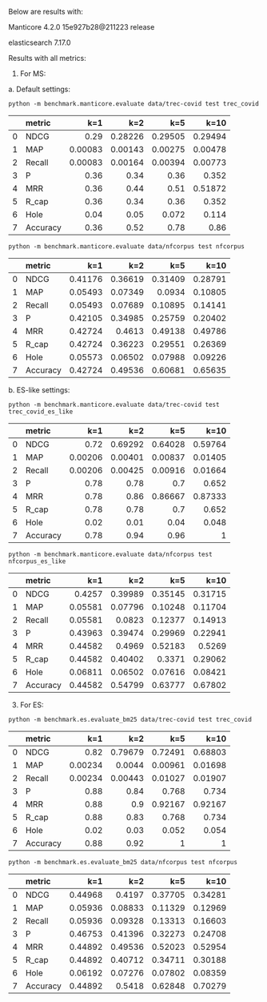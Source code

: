 Below are results with:

Manticore 4.2.0 15e927b28@211223 release

elasticsearch 7.17.0

Results with all metrics:

1. For MS:

a. Default settings:

```shell
python -m benchmark.manticore.evaluate data/trec-covid test trec_covid
```

|    | metric   |     k=1 |     k=2 |     k=5 |    k=10 |
|---:|:---------|--------:|--------:|--------:|--------:|
|  0 | NDCG     | 0.29    | 0.28226 | 0.29505 | 0.29494 |
|  1 | MAP      | 0.00083 | 0.00143 | 0.00275 | 0.00478 |
|  2 | Recall   | 0.00083 | 0.00164 | 0.00394 | 0.00773 |
|  3 | P        | 0.36    | 0.34    | 0.36    | 0.352   |
|  4 | MRR      | 0.36    | 0.44    | 0.51    | 0.51872 |
|  5 | R_cap    | 0.36    | 0.34    | 0.36    | 0.352   |
|  6 | Hole     | 0.04    | 0.05    | 0.072   | 0.114   |
|  7 | Accuracy | 0.36    | 0.52    | 0.78    | 0.86    |


```shell
python -m benchmark.manticore.evaluate data/nfcorpus test nfcorpus
```

|    | metric   |     k=1 |     k=2 |     k=5 |    k=10 |
|---:|:---------|--------:|--------:|--------:|--------:|
|  0 | NDCG     | 0.41176 | 0.36619 | 0.31409 | 0.28791 |
|  1 | MAP      | 0.05493 | 0.07349 | 0.0934  | 0.10805 |
|  2 | Recall   | 0.05493 | 0.07689 | 0.10895 | 0.14141 |
|  3 | P        | 0.42105 | 0.34985 | 0.25759 | 0.20402 |
|  4 | MRR      | 0.42724 | 0.4613  | 0.49138 | 0.49786 |
|  5 | R_cap    | 0.42724 | 0.36223 | 0.29551 | 0.26369 |
|  6 | Hole     | 0.05573 | 0.06502 | 0.07988 | 0.09226 |
|  7 | Accuracy | 0.42724 | 0.49536 | 0.60681 | 0.65635 |


b. ES-like settings:

```shell
python -m benchmark.manticore.evaluate data/trec-covid test trec_covid_es_like
```

|    | metric   |     k=1 |     k=2 |     k=5 |    k=10 |
|---:|:---------|--------:|--------:|--------:|--------:|
|  0 | NDCG     | 0.72    | 0.69292 | 0.64028 | 0.59764 |
|  1 | MAP      | 0.00206 | 0.00401 | 0.00837 | 0.01405 |
|  2 | Recall   | 0.00206 | 0.00425 | 0.00916 | 0.01664 |
|  3 | P        | 0.78    | 0.78    | 0.7     | 0.652   |
|  4 | MRR      | 0.78    | 0.86    | 0.86667 | 0.87333 |
|  5 | R_cap    | 0.78    | 0.78    | 0.7     | 0.652   |
|  6 | Hole     | 0.02    | 0.01    | 0.04    | 0.048   |
|  7 | Accuracy | 0.78    | 0.94    | 0.96    | 1       |


```shell
python -m benchmark.manticore.evaluate data/nfcorpus test nfcorpus_es_like
```

|    | metric   |     k=1 |     k=2 |     k=5 |    k=10 |
|---:|:---------|--------:|--------:|--------:|--------:|
|  0 | NDCG     | 0.4257  | 0.39989 | 0.35145 | 0.31715 |
|  1 | MAP      | 0.05581 | 0.07796 | 0.10248 | 0.11704 |
|  2 | Recall   | 0.05581 | 0.0823  | 0.12377 | 0.14913 |
|  3 | P        | 0.43963 | 0.39474 | 0.29969 | 0.22941 |
|  4 | MRR      | 0.44582 | 0.4969  | 0.52183 | 0.5269  |
|  5 | R_cap    | 0.44582 | 0.40402 | 0.3371  | 0.29062 |
|  6 | Hole     | 0.06811 | 0.06502 | 0.07616 | 0.08421 |
|  7 | Accuracy | 0.44582 | 0.54799 | 0.63777 | 0.67802 |


3. For ES:

```shell
python -m benchmark.es.evaluate_bm25 data/trec-covid test trec_covid
```

|    | metric   |     k=1 |     k=2 |     k=5 |    k=10 |
|---:|:---------|--------:|--------:|--------:|--------:|
|  0 | NDCG     | 0.82    | 0.79679 | 0.72491 | 0.68803 |
|  1 | MAP      | 0.00234 | 0.0044  | 0.00961 | 0.01698 |
|  2 | Recall   | 0.00234 | 0.00443 | 0.01027 | 0.01907 |
|  3 | P        | 0.88    | 0.84    | 0.768   | 0.734   |
|  4 | MRR      | 0.88    | 0.9     | 0.92167 | 0.92167 |
|  5 | R_cap    | 0.88    | 0.83    | 0.768   | 0.734   |
|  6 | Hole     | 0.02    | 0.03    | 0.052   | 0.054   |
|  7 | Accuracy | 0.88    | 0.92    | 1       | 1       |

```shell
python -m benchmark.es.evaluate_bm25 data/nfcorpus test nfcorpus
```

|    | metric   |     k=1 |     k=2 |     k=5 |    k=10 |
|---:|:---------|--------:|--------:|--------:|--------:|
|  0 | NDCG     | 0.44968 | 0.4197  | 0.37705 | 0.34281 |
|  1 | MAP      | 0.05936 | 0.08833 | 0.11329 | 0.12969 |
|  2 | Recall   | 0.05936 | 0.09328 | 0.13313 | 0.16603 |
|  3 | P        | 0.46753 | 0.41396 | 0.32273 | 0.24708 |
|  4 | MRR      | 0.44892 | 0.49536 | 0.52023 | 0.52954 |
|  5 | R_cap    | 0.44892 | 0.40712 | 0.34711 | 0.30188 |
|  6 | Hole     | 0.06192 | 0.07276 | 0.07802 | 0.08359 |
|  7 | Accuracy | 0.44892 | 0.5418  | 0.62848 | 0.70279 |

